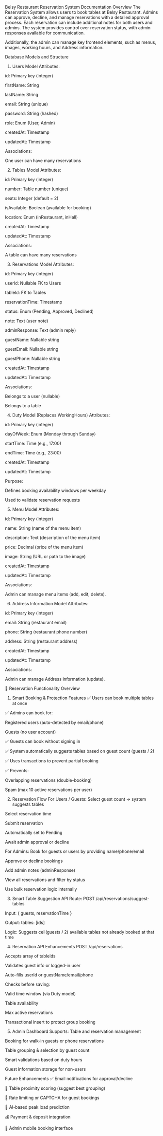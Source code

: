 Belsy Restaurant Reservation System Documentation
Overview
The Reservation System allows users to book tables at Belsy Restaurant. Admins can approve, decline, and manage reservations with a detailed approval process. Each reservation can include additional notes for both users and admins. The system provides control over reservation status, with admin responses available for communication.

Additionally, the admin can manage key frontend elements, such as menus, images, working hours, and Address information.

Database Models and Structure
1. Users Model
Attributes:

id: Primary key (integer)

firstName: String

lastName: String

email: String (unique)

password: String (hashed)

role: Enum (User, Admin)

createdAt: Timestamp

updatedAt: Timestamp

Associations:

One user can have many reservations

2. Tables Model
Attributes:

id: Primary key (integer)

number: Table number (unique)

seats: Integer (default = 2)

isAvailable: Boolean (available for booking)

location: Enum (inRestaurant, inHall)

createdAt: Timestamp

updatedAt: Timestamp

Associations:

A table can have many reservations

3. Reservations Model
Attributes:

id: Primary key (integer)

userId: Nullable FK to Users

tableId: FK to Tables

reservationTime: Timestamp

status: Enum (Pending, Approved, Declined)

note: Text (user note)

adminResponse: Text (admin reply)

guestName: Nullable string

guestEmail: Nullable string

guestPhone: Nullable string

createdAt: Timestamp

updatedAt: Timestamp

Associations:

Belongs to a user (nullable)

Belongs to a table

4. Duty Model (Replaces WorkingHours)
Attributes:

id: Primary key (integer)

dayOfWeek: Enum (Monday through Sunday)

startTime: Time (e.g., 17:00)

endTime: Time (e.g., 23:00)

createdAt: Timestamp

updatedAt: Timestamp

Purpose:

Defines booking availability windows per weekday

Used to validate reservation requests

5. Menu Model
Attributes:

id: Primary key (integer)

name: String (name of the menu item)

description: Text (description of the menu item)

price: Decimal (price of the menu item)

image: String (URL or path to the image)

createdAt: Timestamp

updatedAt: Timestamp

Associations:

Admin can manage menu items (add, edit, delete).

6. Address Information Model
Attributes:

id: Primary key (integer)

email: String (restaurant email)

phone: String (restaurant phone number)

address: String (restaurant address)

createdAt: Timestamp

updatedAt: Timestamp

Associations:

Admin can manage Address information (update).


🔁 Reservation Functionality Overview
1. Smart Booking & Protection Features
✅ Users can book multiple tables at once

✅ Admins can book for:

Registered users (auto-detected by email/phone)

Guests (no user account)

✅ Guests can book without signing in

✅ System automatically suggests tables based on guest count (guests / 2)

✅ Uses transactions to prevent partial booking

✅ Prevents:

Overlapping reservations (double-booking)

Spam (max 10 active reservations per user)

2. Reservation Flow
For Users / Guests:
Select guest count → system suggests tables

Select reservation time

Submit reservation

Automatically set to Pending

Await admin approval or decline

For Admins:
Book for guests or users by providing name/phone/email

Approve or decline bookings

Add admin notes (adminResponse)

View all reservations and filter by status

Use bulk reservation logic internally

3. Smart Table Suggestion API
Route: POST /api/reservations/suggest-tables

Input: { guests, reservationTime }

Output: tables: [ids]

Logic: Suggests ceil(guests / 2) available tables not already booked at that time

4. Reservation API Enhancements
POST /api/reservations

Accepts array of tableIds

Validates guest info or logged-in user

Auto-fills userId or guestName/email/phone

Checks before saving:

Valid time window (via Duty model)

Table availability

Max active reservations

Transactional insert to protect group booking

5. Admin Dashboard Supports:
Table and reservation management

Booking for walk-in guests or phone reservations

Table grouping & selection by guest count

Smart validations based on duty hours

Guest information storage for non-users

Future Enhancements
✅ Email notifications for approval/decline

🔄 Table proximity scoring (suggest best grouping)

🔐 Rate limiting or CAPTCHA for guest bookings

🧠 AI-based peak load prediction

💰 Payment & deposit integration

📱 Admin mobile booking interface